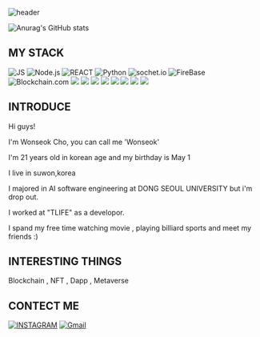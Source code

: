![header](https://capsule-render.vercel.app/api?type=Slice&color=timeGradient&height=300&section=header&text=Wonseok's%20Note&fontSize=90&animation=fadeIn&descAlignY=80&desc=Wonseok's%20Develope%20Note)

![Anurag's GitHub stats](https://github-readme-stats.vercel.app/api?username=jws020501&show_icons=true&theme=radical)


## MY STACK


![JS](https://img.shields.io/badge/JavaScript-F7DF1E?style=flat-square&logo=JavaScript&logoColor=black) ![Node.js](https://img.shields.io/badge/Node.js-339933?style=flat-square&logo=Node.js&logoColor=black) ![REACT](https://img.shields.io/badge/React-61DAFB?style=flat-square&logo=React&logoColor=black) ![Python](https://img.shields.io/badge/Python-3776AB?style=flat-square&logo=Python&logoColor=black) ![sochet.io](https://img.shields.io/badge/socket.io-010101?style=flat-square&logo=Socket.io&logoColor=white) ![FireBase](https://img.shields.io/badge/Firebase-FFCA28?style=flat-square&logo=Firebase&logoColor=black)   ![Blockchain.com](https://img.shields.io/badge/Blockchain-121D33?style=flat-square&logo=Blockchain.com&logoColor=white)
<img src="https://img.shields.io/badge/MongoDB-85bc5e?style=flat-square&logo=MongoDB&logoColor=white"/>
<img src="https://img.shields.io/badge/React Native-61dafb?style=flat-square&logo=React&logoColor=white"/>
<img src="https://img.shields.io/badge/MySQL-4479a1?style=flat-square&logo=MySQL&logoColor=white"/>
<img src="https://img.shields.io/badge/Svelte-f44d27?style=flat-square&logo=Svelte&logoColor=white"/>
<img src="https://img.shields.io/badge/Git-f44d27?style=flat-square&logo=Git&logoColor=white"/>
<img src="https://img.shields.io/badge/HTML5-f16524?style=flat-square&logo=HTML5&logoColor=white"/>
<img src="https://img.shields.io/badge/CSS3-1572b6?style=flat-square&logo=CSS3&logoColor=white"/>
<img src="https://img.shields.io/badge/Typescript-58a6ff?style=flat-square&logo=Typescript&logoColor=white"/>

## INTRODUCE
  Hi guys! 
  
  I'm Wonseok Cho, you can call me 'Wonseok'
  
  I'm 21 years old in korean age and my birthday is May 1 
  
  I live in suwon,korea
  
  I majored in AI software engineering at DONG SEOUL UNIVERSITY but i'm drop out.   
  
  I worked at "TLIFE" as a developor. 
  
  I spand my free time watching movie , playing billiard sports and meet my friends :)
  <br/>
  
## INTERESTING THINGS

Blockchain , NFT , Dapp , Metaverse 


## CONTECT ME 

[![INSTAGRAM](https://img.shields.io/badge/Instagram-E4405F?style=flat-square&logo=Instagram&logoColor=white)](https://www.instagram.com/2_won_5_seok_1/) [![Gmail](https://img.shields.io/badge/Gmail-EA4335?style=flat-square&logo=Gmail&logoColor=white)](https://mail.google.com/mail/?view=cm&amp;fs=1&amp;to=wonseok020501@gmail.com)
